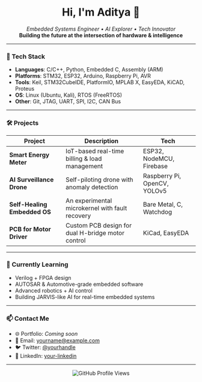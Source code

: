 <h1 align="center">Hi, I'm Aditya 👋</h1>

<p align="center">
  <em>Embedded Systems Engineer • AI Explorer • Tech Innovator</em><br>
  <strong>Building the future at the intersection of hardware & intelligence</strong>
</p>

---

### 🔧 Tech Stack

- **Languages**: C/C++, Python, Embedded C, Assembly (ARM)
- **Platforms**: STM32, ESP32, Arduino, Raspberry Pi, AVR
- **Tools**: Keil, STM32CubeIDE, PlatformIO, MPLAB X, EasyEDA, KiCAD, Proteus
- **OS**: Linux (Ubuntu, Kali), RTOS (FreeRTOS)
- **Other**: Git, JTAG, UART, SPI, I2C, CAN Bus

---

### 🛠️ Projects

| Project | Description | Tech |
|--------|-------------|------|
| **Smart Energy Meter** | IoT-based real-time billing & load management | ESP32, NodeMCU, Firebase |
| **AI Surveillance Drone** | Self-piloting drone with anomaly detection | Raspberry Pi, OpenCV, YOLOv5 |
| **Self-Healing Embedded OS** | An experimental microkernel with fault recovery | Bare Metal, C, Watchdog |
| **PCB for Motor Driver** | Custom PCB design for dual H-bridge motor control | KiCad, EasyEDA |

---

### 🚀 Currently Learning

- Verilog + FPGA design  
- AUTOSAR & Automotive-grade embedded software  
- Advanced robotics + AI control  
- Building JARVIS-like AI for real-time embedded systems

---

### 📫 Contact Me

- 🌐 Portfolio: _Coming soon_
- 📧 Email: yourname@example.com
- 🐦 Twitter: [@yourhandle](https://twitter.com/yourhandle)
- 🔗 LinkedIn: [your-linkedin](https://linkedin.com/in/yourname)

---

<p align="center">
  <img src="https://komarev.com/ghpvc/?username=a-d-it-ya&style=flat-square&color=blue" alt="GitHub Profile Views"/>
</p>

